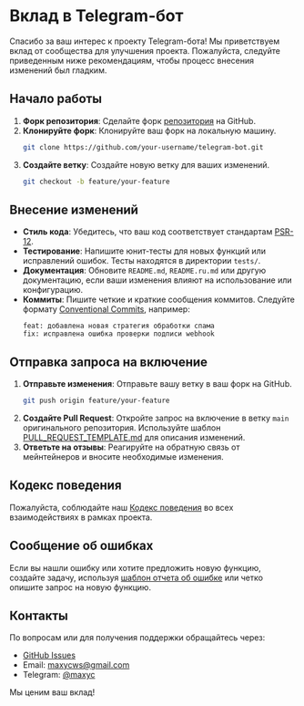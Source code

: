 # Вклад в Telegram-бот

Спасибо за ваш интерес к проекту Telegram-бота! Мы приветствуем вклад от сообщества для улучшения проекта. Пожалуйста, следуйте приведенным ниже рекомендациям, чтобы процесс внесения изменений был гладким.

## Начало работы

1. **Форк репозитория**: Сделайте форк [репозитория](https://github.com/maxyc-webber/telegram-bot) на GitHub.
2. **Клонируйте форк**: Клонируйте ваш форк на локальную машину.
   ```bash
   git clone https://github.com/your-username/telegram-bot.git
   ```
3. **Создайте ветку**: Создайте новую ветку для ваших изменений.
   ```bash
   git checkout -b feature/your-feature
   ```

## Внесение изменений

- **Стиль кода**: Убедитесь, что ваш код соответствует стандартам [PSR-12](https://www.php-fig.org/psr/psr-12/).
- **Тестирование**: Напишите юнит-тесты для новых функций или исправлений ошибок. Тесты находятся в директории `tests/`.
- **Документация**: Обновите `README.md`, `README.ru.md` или другую документацию, если ваши изменения влияют на использование или конфигурацию.
- **Коммиты**: Пишите четкие и краткие сообщения коммитов. Следуйте формату [Conventional Commits](https://www.conventionalcommits.org/), например:
  ```
  feat: добавлена новая стратегия обработки спама
  fix: исправлена ошибка проверки подписи webhook
  ```

## Отправка запроса на включение

1. **Отправьте изменения**: Отправьте вашу ветку в ваш форк на GitHub.
   ```bash
   git push origin feature/your-feature
   ```
2. **Создайте Pull Request**: Откройте запрос на включение в ветку `main` оригинального репозитория. Используйте шаблон [PULL_REQUEST_TEMPLATE.md](.github/PULL_REQUEST_TEMPLATE.md) для описания изменений.
3. **Ответьте на отзывы**: Реагируйте на обратную связь от мейнтейнеров и вносите необходимые изменения.

## Кодекс поведения

Пожалуйста, соблюдайте наш [Кодекс поведения](CODE_OF_CONDUCT.md) во всех взаимодействиях в рамках проекта.

## Сообщение об ошибках

Если вы нашли ошибку или хотите предложить новую функцию, создайте задачу, используя [шаблон отчета об ошибке](.github/ISSUE_TEMPLATE/bug_report.md) или четко опишите запрос на новую функцию.

## Контакты

По вопросам или для получения поддержки обращайтесь через:
- [GitHub Issues](https://github.com/maxyc-webber/telegram-bot/issues)
- Email: [maxycws@gmail.com](mailto:maxycws@gmail.com)
- Telegram: [@maxyc](https://t.me/maxyc)

Мы ценим ваш вклад!